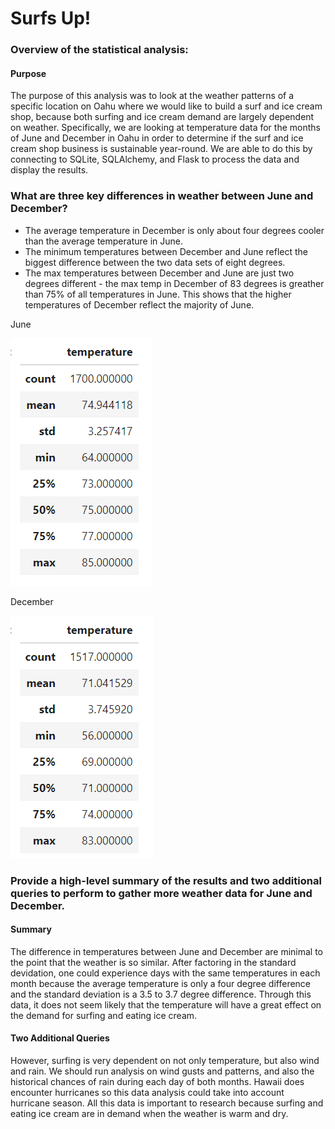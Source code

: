 # Surfs Up!

### Overview of the statistical analysis:
#### Purpose 
The purpose of this analysis was to look at the weather patterns of a specific location on Oahu where we would like to build a surf and ice cream shop, because both surfing and ice cream demand are largely dependent on weather.  Specifically, we are looking at temperature data for the months of June and December in Oahu in order to determine if the surf and ice cream shop business is sustainable year-round. We are able to do this by connecting to SQLite, SQLAlchemy, and Flask to process the data and display the results. 


### What are three key differences in weather between June and December?

- The average temperature in December is only about four degrees cooler than the average temperature in June. 
- The minimum temperatures between December and June reflect the biggest difference between the two data sets of eight degrees.
- The max temperatures between December and June are just two degrees different - the max temp in December of 83 degrees is greather than 75% of all temperatures in June. This shows that the higher temperatures of December reflect the majority of June.

June

![alt text](https://github.com/lauren1478/surfs_up/blob/main/june%20weather.png)


December

![alt text](https://github.com/lauren1478/surfs_up/blob/main/december%20weather.png)

### Provide a high-level summary of the results and two additional queries to perform to gather more weather data for June and December.

#### Summary
The difference in temperatures between June and December are minimal to the point that the weather is so similar. After factoring in the standard devidation, one could experience days with the same temperatures in each month because the average temperature is only a four degree difference and the standard deviation is a 3.5 to 3.7 degree difference. Through this data, it does not seem likely that the temperature will have a great effect on the demand for surfing and eating ice cream. 

#### Two Additional Queries
However, surfing is very dependent on not only temperature, but also wind and rain. We should run analysis on wind gusts and patterns, and also the historical chances of rain during each day of both months. Hawaii does encounter hurricanes so this data analysis could take into account hurricane season. All this data is important to research because surfing and eating ice cream are in demand when the weather is warm and dry.
